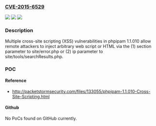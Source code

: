 ### [CVE-2015-6529](https://cve.mitre.org/cgi-bin/cvename.cgi?name=CVE-2015-6529)
![](https://img.shields.io/static/v1?label=Product&message=n%2Fa&color=blue)
![](https://img.shields.io/static/v1?label=Version&message=n%2Fa&color=blue)
![](https://img.shields.io/static/v1?label=Vulnerability&message=n%2Fa&color=brighgreen)

### Description

Multiple cross-site scripting (XSS) vulnerabilities in phpipam 1.1.010 allow remote attackers to inject arbitrary web script or HTML via the (1) section parameter to site/error.php or (2) ip parameter to site/tools/searchResults.php.

### POC

#### Reference
- http://packetstormsecurity.com/files/133055/phpipam-1.1.010-Cross-Site-Scripting.html

#### Github
No PoCs found on GitHub currently.

